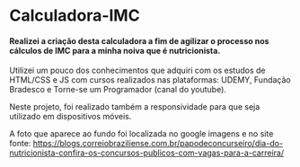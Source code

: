 # Calculadora-IMC 

#### Realizei a criação desta calculadora a fim de agilizar o processo nos cálculos de IMC para a minha noiva que é nutricionista.

Utilizei um pouco dos conhecimentos que adquiri com os estudos de HTML/CSS e JS com cursos realizados nas plataformas: UDEMY, Fundação Bradesco e Torne-se um Programador (canal do youtube).

Neste projeto, foi realizado também a responsividade para que seja utilizado em dispositivos móveis.

A foto que aparece ao fundo foi localizada no google imagens e no site
fonte: https://blogs.correiobraziliense.com.br/papodeconcurseiro/dia-do-nutricionista-confira-os-concursos-publicos-com-vagas-para-a-carreira/
